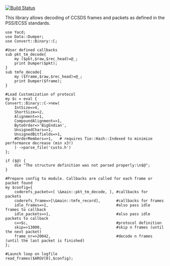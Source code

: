 [![Build Status](https://secure.travis-ci.org/architek/Yacd.png?branch=master)](http://travis-ci.org/architek/Yacd)

This library allows decoding of CCSDS frames and packets as defined in the PSS/ECSS standards.

    use Yacd;
    use Data::Dumper;
    use Convert::Binary::C;

    #User defined callbacks
    sub pkt_tm_decode{
        my ($pkt,$raw,$rec_head)=@_;
        print Dumper($pkt);
    }
    sub tmfe_decode{
        my ($frame,$raw,$rec_head)=@_;
        print Dumper($frame);
    }

    #Load Customization of protocol
    my $c = eval {
    Convert::Binary::C->new(
        IntSize=>4,
        ShortSize=>2,
        Alignment=>1,
        CompoundAlignment=>1,
        ByteOrder=>'BigEndian',
        UnsignedChars=>1,
        UnsignedBitfields=>1,
        #OrderMembers=>1,   # requires Tie::Hash::Indexed to minimize performance decrease (min x3!)
        ) ->parse_file('custo.h')
    };

    if ($@) {
        die "The structure definition was not parsed properly:\n$@";
    }

    #Prepare config to module. Callbacks are called for each frame or packet found
    my $config={
        coderefs_packet=>[ \&main::pkt_tm_decode, ], #callbacks for packets
        coderefs_frame=>[\&main::tmfe_record],       #callbacks for frames
        idle_frames=>1,                              #also pass idle frames to callback
        idle_packets=>1,                             #also pass idle packets to callback
        c=>$c,                                       #protocol definition
        skip=>13000,                                 #skip n frames (until the next packet)
        frame_nr=>20042,                             #decode n frames (until the last packet is finished)
    };

    #Launch loop on logfile
    read_frames($ARGV[0],$config);

